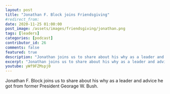 ```yaml
---
layout: post
title: "Jonathan F. Block joins Friendsgiving"
#redirect_from:
date: 2020-11-25 01:00:00
post_image: /assets/images/friendsgiving/jonathan.png
tags: [leaders]
categories: [podcast]
contributor_id: 26
comments: false
featured: true
description: "Jonathan joins us to share about his why as a leader and advice he got from a former President."
excerpt: "Jonathan joins us to share about his why as a leader and advice he got from a former President."
youtube: yWf9FZMspj0
---
```

Jonathan F. Block joins us to share about his why as a leader and advice he got from former President Georage W. Bush.
